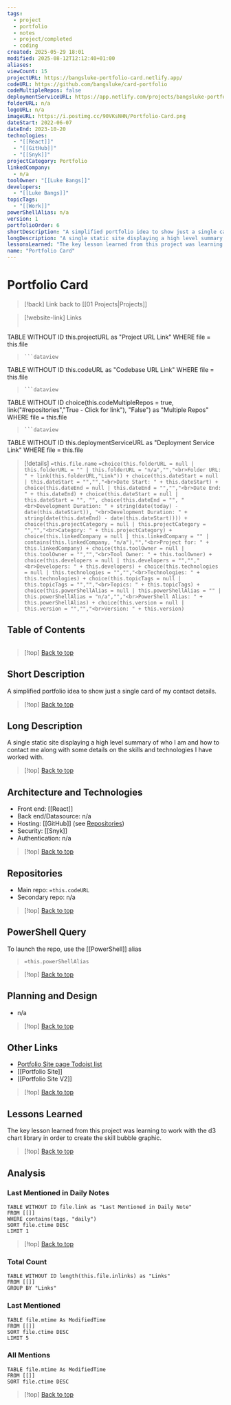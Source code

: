 ```yaml
---
tags:
  - project
  - portfolio
  - notes
  - project/completed
  - coding
created: 2025-05-29 18:01
modified: 2025-08-12T12:12:40+01:00
aliases:
viewCount: 15
projectURL: https://bangsluke-portfolio-card.netlify.app/
codeURL: https://github.com/bangsluke/card-portfolio
codeMultipleRepos: false
deploymentServiceURL: https://app.netlify.com/projects/bangsluke-portfolio-card/overview
folderURL: n/a
logoURL: n/a
imageURL: https://i.postimg.cc/90VKsNHN/Portfolio-Card.png
dateStart: 2022-06-07
dateEnd: 2023-10-20
technologies:
  - "[[React]]"
  - "[[GitHub]]"
  - "[[Snyk]]"
projectCategory: Portfolio
linkedCompany:
  - n/a
toolOwner: "[[Luke Bangs]]"
developers:
  - "[[Luke Bangs]]"
topicTags:
  - "[[Work]]"
powerShellAlias: n/a
version: 1
portfolioOrder: 6
shortDescription: "A simplified portfolio idea to show just a single card of my contact details."
longDescription: "A single static site displaying a high level summary of who I am and how to contact me along with some details on the skills and technologies I have worked with."
lessonsLearned: "The key lesson learned from this project was learning to work with the d3 chart library in order to create the skill bubble graphic."
name: "Portfolio Card"
---
```

# Portfolio Card

> [!back] Link back to [[01 Projects|Projects]]

>[!website-link] Links
> ```dataview
TABLE WITHOUT ID this.projectURL as "Project URL Link"
WHERE file = this.file
>```
>```dataview
TABLE WITHOUT ID this.codeURL as "Codebase URL Link"
WHERE file = this.file
>```
>```dataview
TABLE WITHOUT ID choice(this.codeMultipleRepos = true, link("#repositories","True - Click for link"), "False") as "Multiple Repos"
WHERE file = this.file
>```
>```dataview
TABLE WITHOUT ID this.deploymentServiceURL as "Deployment Service Link"
WHERE file = this.file

>[!details]  `=this.file.name`
>`=choice(this.folderURL = null | this.folderURL = "" | this.folderURL = "n/a","","<br>Folder URL: " + link(this.folderURL,"Link")) + choice(this.dateStart = null | this.dateStart = "","","<br>Date Start: " + this.dateStart) + choice(this.dateEnd = null | this.dateEnd = "","","<br>Date End: " + this.dateEnd) + choice(this.dateStart = null | this.dateStart = "", "", choice(this.dateEnd = "", "<br>Development Duration: " + string(date(today) - date(this.dateStart)), "<br>Development Duration: " + string(date(this.dateEnd) - date(this.dateStart)))) + choice(this.projectCategory = null | this.projectCategory = "","","<br>Category: " + this.projectCategory) + choice(this.linkedCompany = null | this.linkedCompany = "" | contains(this.linkedCompany, "n/a"),"","<br>Project for: " + this.linkedCompany) + choice(this.toolOwner = null | this.toolOwner = "","","<br>Tool Owner: " + this.toolOwner) + choice(this.developers = null | this.developers = "","","<br>Developers: " + this.developers) + choice(this.technologies = null | this.technologies = "","","<br>Technologies: " + this.technologies) + choice(this.topicTags = null | this.topicTags = "","","<br>Topics: " + this.topicTags) + choice(this.powerShellAlias = null | this.powerShellAlias = "" | this.powerShellAlias = "n/a","","<br>PowerShell Alias: " + this.powerShellAlias) + choice(this.version = null | this.version = "","","<br>Version: " + this.version)`

## Table of Contents

```table-of-contents
```

>[!top] [Back to top](#Table%20of%20Contents)

## Short Description

A simplified portfolio idea to show just a single card of my contact details.

>[!top] [Back to top](#Table%20of%20Contents)

## Long Description

A single static site displaying a high level summary of who I am and how to contact me along with some details on the skills and technologies I have worked with.

>[!top] [Back to top](#Table%20of%20Contents)

## Architecture and Technologies

- Front end: [[React]]
- Back end/Datasource: n/a
- Hosting: [[GitHub]] (see [Repositories](#repositories))
- Security: [[Snyk]]
- Authentication: n/a

>[!top] [Back to top](#Table%20of%20Contents)

## Repositories

- Main repo: `=this.codeURL`
- Secondary repo: n/a

>[!top] [Back to top](#Table%20of%20Contents)

## PowerShell Query

To launch the repo, use the [[PowerShell]] alias 

> `=this.powerShellAlias`

>[!top] [Back to top](#Table%20of%20Contents)

## Planning and Design

- n/a

>[!top] [Back to top](#Table%20of%20Contents)

## Other Links

- [Portfolio Site page Todoist list](https://todoist.com/showTask?id=5773759872&sync_id=6506087454)
- [[Portfolio Site]]
- [[Portfolio Site V2]]

>[!top] [Back to top](#Table%20of%20Contents)

## Lessons Learned

The key lesson learned from this project was learning to work with the d3 chart library in order to create the skill bubble graphic.

>[!top] [Back to top](#Table%20of%20Contents)

## Analysis

### Last Mentioned in Daily Notes

```dataview
TABLE WITHOUT ID file.link as "Last Mentioned in Daily Note"
FROM [[]]
WHERE contains(tags, "daily")
SORT file.ctime DESC
LIMIT 1
```

>[!top] [Back to top](#Table%20of%20Contents)

### Total Count

```dataview
TABLE WITHOUT ID length(this.file.inlinks) as "Links"
FROM [[]]
GROUP BY "Links"
```

### Last Mentioned

```dataview
TABLE file.mtime As ModifiedTime
FROM [[]]
SORT file.ctime DESC
LIMIT 5
```

### All Mentions

```dataview
TABLE file.mtime As ModifiedTime
FROM [[]]
SORT file.ctime DESC
```

>[!top] [Back to top](#Table%20of%20Contents)